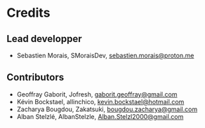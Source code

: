 # Credits

## Lead developper

- Sebastien Morais, SMoraisDev, sebastien.morais@proton.me

## Contributors

- Geoffray Gaborit, Jofresh, gaborit.geoffray@gmail.com
- Kévin Bockstael, allinchico, kevin.bockstael@hotmail.com
- Zacharya Bougdou, Zakatsuki, bougdou.zacharya@gmail.com
- Alban Stelzlé, AlbanStelzle, Alban.Stelzl2000@gmail.com